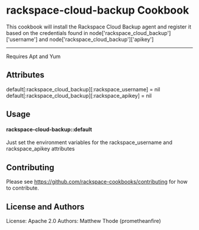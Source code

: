rackspace-cloud-backup Cookbook
===============================
This cookbook will install the Rackspace Cloud Backup agent and register it based on the credentials found in
node['rackspace_cloud_backup']['username'] and node['rackspace_cloud_backup']['apikey']

------------
Requires Apt and Yum

Attributes
----------
default[:rackspace_cloud_backup][:rackspace_username] = nil
default[:rackspace_cloud_backup][:rackspace_apikey] = nil

Usage
-----
#### rackspace-cloud-backup::default
Just set the environment variables for the rackspace_username and rackspace_apikey attributes

Contributing
------------
Please see https://github.com/rackspace-cookbooks/contributing for how to contribute.

License and Authors
-------------------
License: Apache 2.0
Authors: Matthew Thode (prometheanfire)
